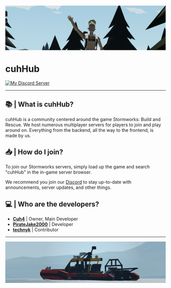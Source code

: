 ![Stormworks Screenshot](profile/imgs/3.png)

# cuhHub

[![My Discord Server](https://img.shields.io/discord/1036844019709390878?style=for-the-badge&logo=discord&label=Join+the+community)](https://dsc.gg/cuhhubsw)

---

## 📚 | What is cuhHub?
cuhHub is a community centered around the game Stormworks: Build and Rescue. We host numerous multiplayer servers for players to join and play around on. Everything from the backend, all the way to the frontend, is made by us.

## 📥 | How do I join?
To join our Stormworks servers, simply load up the game and search "cuhHub" in the in-game server browser.

We recommend you join our [Discord](https://dsc.gg/cuhhubsw) to stay up-to-date with announcements, server updates, and other things.

## 💻 | Who are the developers?
- **[Cuh4](https://github.com/Cuh4)** | Owner, Main Developer
- **[PirateJake2000](https://github.com/PirateJake2000)** | Developer
- **[technyk](https://github.com/technyk)** | Contributor

---

![Stormworks Screenshot](profile/imgs/2.png)
